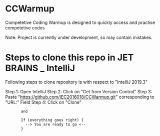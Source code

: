 # CCWarmup
Competetive Coding Warmup is designed to quickly access and practise competetive codes 

Note: Project is currently under development, so may contain mistakes.

# Steps to clone this repo in JET BRAINS _ IntelliJ 
Following steps to clone repository is with respect to "IntelliJ 2019.3"

Step 1:    Open IntelliJ 
Step 2:    Click on "Get from Version Control"
Step 3:    Paste "https://github.com/IEC2016018/CCWarmup.git" corresponding to "URL:" Field
Step 4:    Click on "Clone" 

           and 
           
           If (everything goes right) {
             --> You are ready to go <--
           }
